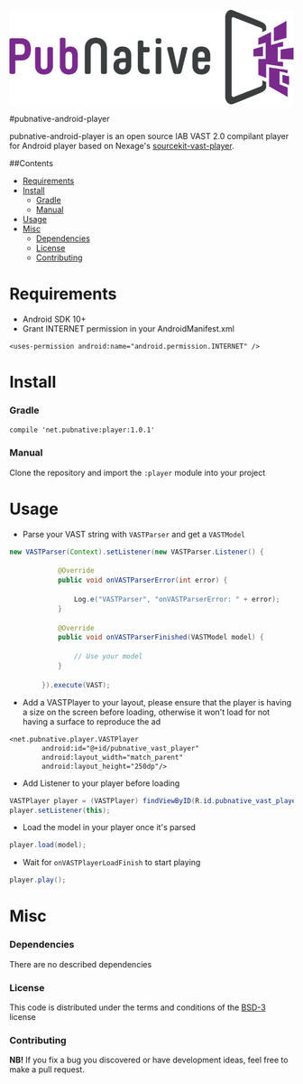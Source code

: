 ![ScreenShot](PNLogo.png)

#pubnative-android-player

pubnative-android-player is an open source IAB VAST 2.0 compilant player for Android player based on Nexage's [sourcekit-vast-player](https://github.com/nexage/sourcekit-vast-android).

##Contents

* [Requirements](#requirements)
* [Install](#install)
  * [Gradle](#install_gradle)
  * [Manual](#install_manual)
* [Usage](#usage)
* [Misc](#misc)
  * [Dependencies](#misc_dependencies)
  * [License](#misc_license)
  * [Contributing](#misc_contributing)

<a name="requirements"></a>
# Requirements

* Android SDK 10+
* Grant INTERNET permission in your AndroidManifest.xml
```
<uses-permission android:name="android.permission.INTERNET" />
```

<a name="install"></a>
# Install

<a name="install_gradle"></a>
### Gradle

```
compile 'net.pubnative:player:1.0.1'
```

<a name="install_manual"></a>
### Manual

Clone the repository and import the `:player` module into your project

<a name="usage"></a>
# Usage

* Parse your VAST string with `VASTParser` and get a `VASTModel`
```java
new VASTParser(Context).setListener(new VASTParser.Listener() {

            @Override
            public void onVASTParserError(int error) {

                Log.e("VASTParser", "onVASTParserError: " + error);
            }

            @Override
            public void onVASTParserFinished(VASTModel model) {

                // Use your model
            }

        }).execute(VAST);
```

* Add a VASTPlayer to your layout, please ensure that the player is having a size on the screen before loading, otherwise it won't load for not having a surface to reproduce the ad
```
<net.pubnative.player.VASTPlayer
        android:id="@+id/pubnative_vast_player"
        android:layout_width="match_parent"
        android:layout_height="250dp"/>
```


* Add Listener to your player before loading
```java
VASTPlayer player = (VASTPlayer) findViewByID(R.id.pubnative_vast_player);
player.setListener(this);
```

* Load the model in your player once it's parsed
```java
player.load(model);
```

* Wait for `onVASTPlayerLoadFinish` to start playing
```java
player.play();
```

<a name="misc"></a>
# Misc

<a name="misc_dependencies"></a>
### Dependencies

There are no described dependencies

<a name="misc_license"></a>
### License

This code is distributed under the terms and conditions of the [BSD-3](LICENSE) license

<a name="misc_contributing"></a>
### Contributing

**NB!** If you fix a bug you discovered or have development ideas, feel free to make a pull request.
